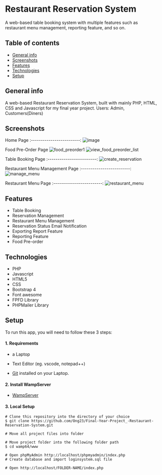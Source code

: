 # Restaurant Reservation System
A web-based table booking system with multiple features such as restaurant menu management, reporting feature, and so on.


## Table of contents
* [General info](#general-info)
* [Screenshots](#screenshots)
* [Features](#features)
* [Technologies](#technologies)
* [Setup](#setup)


## General info
A web-based Restaurant Reservation System, built with mainly PHP, HTML, CSS and Javascript for my final year project. 
Users: Admin, Customers(Diners)
## Screenshots

Home Page
:-------------------------:
![image](https://user-images.githubusercontent.com/69420024/146934140-1f98154c-585c-43fb-b9fc-fa1636461851.png)

 
Food Pre-Order Page
![food_preorder1](https://user-images.githubusercontent.com/69420024/146934573-ce5ee8b4-ce52-4176-9a4f-2ab2eb854267.PNG)
![view_food_preorder_list](https://user-images.githubusercontent.com/69420024/146934671-63703574-7cda-40a9-ba18-dbcf87425bfe.PNG)

Table Booking Page 
:-------------------------:
![create_reservation](https://user-images.githubusercontent.com/69420024/146934331-ec483930-0876-4eba-ac9c-11602c573791.PNG)

Restaurant Menu Management Page 
:-------------------------:
![manage_menu](https://user-images.githubusercontent.com/69420024/146934944-d146373a-0ccc-4784-83e7-ad1711f05631.PNG)

Restaurant Menu Page 
:-------------------------:
![restaurant_menu](https://user-images.githubusercontent.com/69420024/146934744-00bb893c-a937-44d3-8377-81a284d40864.PNG)


## Features

* Table Booking
* Reservation Management
* Restaurant Menu Management
* Reservation Status Email Notification
* Exporting Report Feature
* Reporting Feature 
* Food Pre-order

## Technologies
* PHP
* Javascript
* HTML5
* CSS 
* Bootstrap 4
* Font awesome
* FPFD Library
* PHPMailer Library

## Setup

To run this app, you will need to follow these 3 steps:

#### 1. Requirements
  - a Laptop

  - Text Editor (eg. vscode, notepad++)

  - [Git](https://git-scm.com/book/en/v2/Getting-Started-Installing-Git) installed on your Laptop.


#### 2. Install WampServer
  - [WampServer](https://www.wampserver.com/en/)
  

#### 3. Local Setup

  ```
  # Clone this repository into the directory of your choice
  $ git clone https://github.com/Ong23/Final-Year-Project_-Restaurant-Reservation-System.git

  # Move all project files into folder

  # Move project folder into the following folder path
  $ cd wamp64/www
  
  # Open phpMyAdmin http://localhost/phpmyadmin/index.php
  # Create database and import loginsystem.sql file
  
  # Open http://localhost/FOLDER-NAME/index.php




